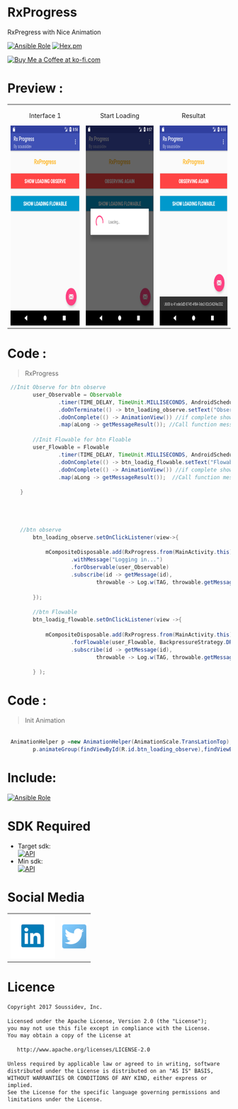 # RxProgress
RxPregress with Nice Animation

[![Ansible Role](https://img.shields.io/badge/Developer-Soussidev-yellow.svg)]()
[![Hex.pm](https://img.shields.io/hexpm/l/plug.svg)]()

<a href='https://ko-fi.com/A243447K' target='_blank'><img height='36' style='border:0px;height:36px;' src='https://az743702.vo.msecnd.net/cdn/kofi4.png?v=0' border='0' alt='Buy Me a Coffee at ko-fi.com' /></a>

# Preview :
<table>
<tr align="center">
<td>
<p>Interface 1 </p>
<img src="picture/progress1.png" height="450" width="280">
</td>
<td>
<p>Start Loading </p>
<img src="picture/progress2.png" height="450" width="280">
</td>
   <td>
<p>Resultat </p>
<img src="picture/progress3.png" height="450" width="280">
</td>
</tr>
</table> 

# Code :
> RxProgress
```java
 //Init Observe for btn observe
        user_Observable = Observable
                .timer(TIME_DELAY, TimeUnit.MILLISECONDS, AndroidSchedulers.mainThread())
                .doOnTerminate(() -> btn_loading_observe.setText("Observing Again"))
                .doOnComplete(() -> AnimationView()) //if complete show animation
                .map(aLong -> getMessageResult()); //Call function messageresult()

        //Init Flowable for btn Floable
        user_Flowable = Flowable
                .timer(TIME_DELAY, TimeUnit.MILLISECONDS, AndroidSchedulers.mainThread())
                .doOnComplete(() -> btn_loadig_flowable.setText("Flowable Again"))
                .doOnComplete(() -> AnimationView()) //if complete show animation
                .map(aLong -> getMessageResult());  //Call function messageresult()

    }
    
    
    
    
    //btn observe
        btn_loading_observe.setOnClickListener(view->{

            mCompositeDisposable.add(RxProgress.from(MainActivity.this)
                    .withMessage("Logging in...")
                    .forObservable(user_Observable)
                    .subscribe(id -> getMessage(id),
                            throwable -> Log.w(TAG, throwable.getMessage())));

        });

        //btn Flowable
        btn_loadig_flowable.setOnClickListener(view ->{

            mCompositeDisposable.add(RxProgress.from(MainActivity.this)
                    .forFlowable(user_Flowable, BackpressureStrategy.DROP)
                    .subscribe(id -> getMessage(id),
                            throwable -> Log.w(TAG, throwable.getMessage())));

        } );
```

# Code :
> Init Animation
```java

 AnimationHelper p =new AnimationHelper(AnimationScale.TransLationTop);
        p.animateGroup(findViewById(R.id.btn_loading_observe),findViewById(R.id.btn_loading_flowable),findViewById(R.id.fab));

```

# Include:
[![Ansible Role](https://img.shields.io/badge/Rx-Progress-ff2c94.svg?style=flat-square)](https://github.com/datalink747/RxProgress/blob/master/app/src/main/java/com/soussidev/kotlin/rxprogress/MainActivity.java)


# SDK Required
+ Target sdk:<br>
[![API](https://img.shields.io/badge/API-26%2B-brightgreen.svg?style=flat)](https://android-arsenal.com/api?level=26)
+ Min sdk:<br>
[![API](https://img.shields.io/badge/API-19%2B-orange.svg?style=flat)](https://android-arsenal.com/api?level=19)

# Social Media
<table style="border:0px;">
   <tr>
      <td>
<a href="https://www.linkedin.com/in/soussimohamed/">
<img src="picture/linkedin.png" height="100" width="100" alt="Soussi Mohamed">
</a>
      </td>
      <td>
         <a href="https://twitter.com/soussimohamed7/">
<img src="picture/Twitter.png" height="60" width="60" alt="Soussi Mohamed">
</a>
     </td>
  </tr> 
</table>   

# Licence
```
Copyright 2017 Soussidev, Inc.

Licensed under the Apache License, Version 2.0 (the "License");
you may not use this file except in compliance with the License.
You may obtain a copy of the License at

   http://www.apache.org/licenses/LICENSE-2.0

Unless required by applicable law or agreed to in writing, software
distributed under the License is distributed on an "AS IS" BASIS,
WITHOUT WARRANTIES OR CONDITIONS OF ANY KIND, either express or implied.
See the License for the specific language governing permissions and
limitations under the License.
```

